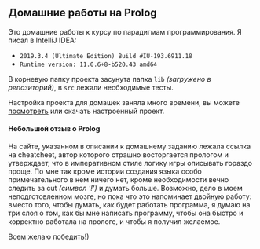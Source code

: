 ## Домашние работы на Prolog
 
Это домашние работы к курсу по парадигмам программирования.
Я писал в IntelliJ IDEA:
 - `2019.3.4 (Ultimate Edition) Build #IU-193.6911.18`
 - `Runtime version: 11.0.6+8-b520.43 amd64`
 
 
 В корневую папку проекта засунута папка `lib` _(загружено в репозиторий)_, в `src` 
 лежали необходимые тесты.
 
Настройка проекта для домашек заняла много времени, вы можете [посмотреть](https://github.com/nkorzh/Paradigms_project) или скачать настроенный проект.

#### Небольшой отзыв о Prolog
На сайте, указанном в описании к домашнему заданию лежала ссылка на cheatcheet, автор которого страшно
восторгается прологом и утверждает, что в императивном стиле логику игры описывать гораздо проще.
По мне так кроме истории создания языка особо примечательного в нем ничего нет, кроме необходимости 
вечно следить за cut _(символ '!')_ и думать больше. Возможно, дело в моем неподготовленном мозге, 
но пока что это напоминает двойную работу: вместо того, чтобы думать, как будет работать программа,
я думаю на три слоя о том, как бы мне написать программу, чтобы она быстро и корректно работала на прологе,
и чтобы я получил желаемое.

Всем желаю победить!)